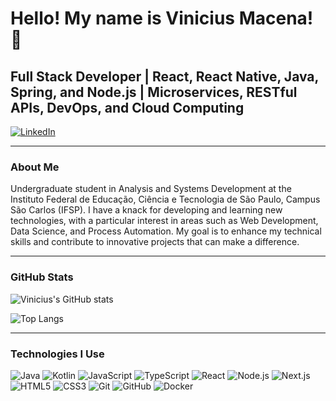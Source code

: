 # Hello! My name is Vinicius Macena! 👋

## Full Stack Developer | React, React Native, Java, Spring, and Node.js | Microservices, RESTful APIs, DevOps, and Cloud Computing

[![LinkedIn](https://img.shields.io/badge/LinkedIn-0077B5?style=for-the-badge&logo=linkedin&logoColor=white)](https://www.linkedin.com/in/vmacena/)

---

### About Me

Undergraduate student in Analysis and Systems Development at the Instituto Federal de Educação, Ciência e Tecnologia de São Paulo, Campus São Carlos (IFSP). I have a knack for developing and learning new technologies, with a particular interest in areas such as Web Development, Data Science, and Process Automation. My goal is to enhance my technical skills and contribute to innovative projects that can make a difference.

---

### GitHub Stats

![Vinicius's GitHub stats](https://github-readme-stats.vercel.app/api?username=vmacena&show_icons=true&theme=dark)

![Top Langs](https://github-readme-stats.vercel.app/api/top-langs/?username=vmacena&hide_progress=true&theme=dark)

---

### Technologies I Use

![Java](https://img.shields.io/badge/Java-ED8B00?style=for-the-badge&logo=java&logoColor=white)
![Kotlin](https://img.shields.io/badge/Kotlin-0095D5?style=for-the-badge&logo=kotlin&logoColor=white)
![JavaScript](https://img.shields.io/badge/JavaScript-323330?style=for-the-badge&logo=javascript&logoColor=F7DF1E)
![TypeScript](https://img.shields.io/badge/TypeScript-007ACC?style=for-the-badge&logo=typescript&logoColor=white)
![React](https://img.shields.io/badge/React-20232A?style=for-the-badge&logo=react&logoColor=61DAFB)
![Node.js](https://img.shields.io/badge/Node.js-339933?style=for-the-badge&logo=nodedotjs&logoColor=white)
![Next.js](https://img.shields.io/badge/Next.js-000000?style=for-the-badge&logo=nextdotjs&logoColor=white)
![HTML5](https://img.shields.io/badge/HTML5-E34F26?style=for-the-badge&logo=html5&logoColor=white)
![CSS3](https://img.shields.io/badge/CSS3-1572B6?style=for-the-badge&logo=css3&logoColor=white)
![Git](https://img.shields.io/badge/Git-F05032?style=for-the-badge&logo=git&logoColor=white)
![GitHub](https://img.shields.io/badge/GitHub-181717?style=for-the-badge&logo=github&logoColor=white)
![Docker](https://img.shields.io/badge/Docker-2496ED?style=for-the-badge&logo=docker&logoColor=white)


